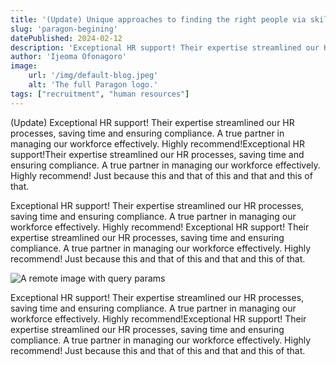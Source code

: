 ```yaml
---
title: '(Update) Unique approaches to finding the right people via skills-based recruitment'
slug: 'paragon-begining'
datePublished: 2024-02-12
description: 'Exceptional HR support! Their expertise streamlined our HR processes, saving time and ensuring compliance. A true partner in managing our workforce effectively. Highly recommend.'
author: 'Ijeoma Ofonagoro'
image:
    url: '/img/default-blog.jpeg'
    alt: 'The full Paragon logo.'
tags: ["recruitment", "human resources"]
---
```


(Update) Exceptional HR support! Their expertise streamlined our HR processes, saving time and ensuring compliance. A true partner in managing our workforce effectively. Highly recommend!Exceptional HR support!Their expertise streamlined our HR processes, saving time and ensuring compliance. A true partner in managing our workforce effectively. Highly recommend! Just because this and that of this and that and this of that.

Exceptional HR support! Their expertise streamlined our HR processes, saving time and ensuring compliance. A true partner in managing our workforce effectively. Highly recommend!
Exceptional HR support! Their expertise streamlined our HR processes, saving time and ensuring compliance. A true partner in managing our workforce effectively. Highly recommend! Just because this and that of this and that and this of that.

![A remote image with query params](/img/default-blog.jpeg)

Exceptional HR support! Their expertise streamlined our HR processes, saving time and ensuring compliance. A true partner in managing our workforce effectively. Highly recommend!Exceptional HR support! Their expertise streamlined our HR processes, saving time and ensuring compliance. A true partner in managing our workforce effectively. Highly recommend! Just because this and that of this and that and this of that.
